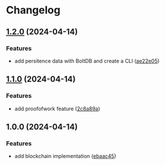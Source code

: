 # Changelog

## [1.2.0](https://github.com/oliv3340/go-blockchain/compare/v1.1.0...v1.2.0) (2024-04-14)


### Features

* add persitence data with BoltDB and create a CLI ([ae22e05](https://github.com/oliv3340/go-blockchain/commit/ae22e05ada71e19b1263b66ae1e8e94c17ae367f))

## [1.1.0](https://github.com/oliv3340/go-blockchain/compare/v1.0.0...v1.1.0) (2024-04-14)


### Features

* add proofofwork feature ([2c8a89a](https://github.com/oliv3340/go-blockchain/commit/2c8a89a5eb18de83b8adf785cb0ea4541783fa65))

## 1.0.0 (2024-04-14)


### Features

* add blockchain implementation ([ebaac45](https://github.com/oliv3340/go-blockchain/commit/ebaac45bfd61a27653c3465c4798419d55d28624))
